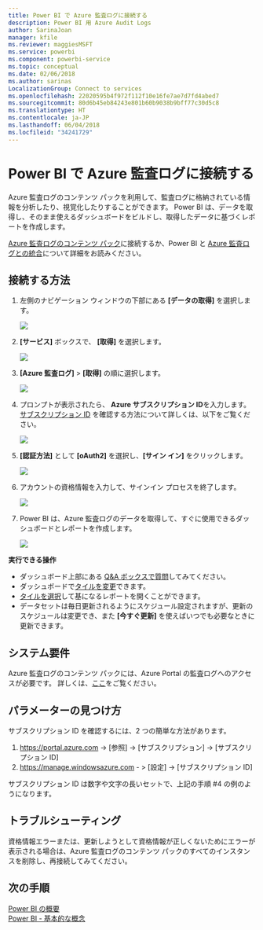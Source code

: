 ```yaml
---
title: Power BI で Azure 監査ログに接続する
description: Power BI 用 Azure Audit Logs
author: SarinaJoan
manager: kfile
ms.reviewer: maggiesMSFT
ms.service: powerbi
ms.component: powerbi-service
ms.topic: conceptual
ms.date: 02/06/2018
ms.author: sarinas
LocalizationGroup: Connect to services
ms.openlocfilehash: 22020595b4f972f112f10e16fe7ae7d7fd4abed7
ms.sourcegitcommit: 80d6b45eb84243e801b60b9038b9bff77c30d5c8
ms.translationtype: HT
ms.contentlocale: ja-JP
ms.lasthandoff: 06/04/2018
ms.locfileid: "34241729"
---
```

# <a name="connect-to-azure-audit-logs-with-power-bi"></a>Power BI で Azure 監査ログに接続する
Azure 監査ログのコンテンツ パックを利用して、監査ログに格納されている情報を分析したり、視覚化したりすることができます。 Power BI は、データを取得し、そのまま使えるダッシュボードをビルドし、取得したデータに基づくレポートを作成します。

[Azure 監査ログのコンテンツ パック](https://app.powerbi.com/getdata/services/azure-audit-logs)に接続するか、Power BI と [Azure 監査ログとの統合](https://powerbi.microsoft.com/integrations/azure-audit-logs)について詳細をお読みください。

## <a name="how-to-connect"></a>接続する方法
1. 左側のナビゲーション ウィンドウの下部にある **[データの取得]** を選択します。  
   
    ![](media/service-connect-to-azure-audit-logs/getdata.png)
2. **[サービス]** ボックスで、 **[取得]** を選択します。  
   
    ![](media/service-connect-to-azure-audit-logs/services.png) 
3. **[Azure 監査ログ]** > **[取得]** の順に選択します。  
   
   ![](media/service-connect-to-azure-audit-logs/azureauditlogs.png)
4. プロンプトが表示されたら、 **Azure サブスクリプション ID**を入力します。 [サブスクリプション ID](#FindingParams) を確認する方法について詳しくは、以下をご覧ください。   
   
    ![](media/service-connect-to-azure-audit-logs/parameters.png)
5. **[認証方法]** として **[oAuth2]** を選択し、**[サイン イン]** をクリックします。
   
    ![](media/service-connect-to-azure-audit-logs/creds.png)
6. アカウントの資格情報を入力して、サインイン プロセスを終了します。
   
    ![](media/service-connect-to-azure-audit-logs/login.png)
7. Power BI は、Azure 監査ログのデータを取得して、すぐに使用できるダッシュボードとレポートを作成します。 
   
    ![](media/service-connect-to-azure-audit-logs/dashboard.png)

**実行できる操作**

* ダッシュボード上部にある [Q&A ボックスで質問](power-bi-q-and-a.md)してみてください。
* ダッシュボードで[タイルを変更](service-dashboard-edit-tile.md)できます。
* [タイルを選択](service-dashboard-tiles.md)して基になるレポートを開くことができます。
* データセットは毎日更新されるようにスケジュール設定されますが、更新のスケジュールは変更でき、また **[今すぐ更新]** を使えばいつでも必要なときに更新できます。

## <a name="system-requirements"></a>システム要件
Azure 監査ログのコンテンツ パックには、Azure Portal の監査ログへのアクセスが必要です。 詳しくは、[ここ](https://azure.microsoft.com/documentation/articles/insights-debugging-with-events/)をご覧ください。

<a name="FindingParams"></a>

## <a name="finding-parameters"></a>パラメーターの見つけ方
サブスクリプション ID を確認するには、2 つの簡単な方法があります。

1. https://portal.azure.com -&gt; [参照] -&gt; [サブスクリプション] -&gt; [サブスクリプション ID]
2. https://manage.windowsazure.com - &gt; [設定] -&gt; [サブスクリプション ID]

サブスクリプション ID は数字や文字の長いセットで、上記の手順 \#4 の例のようになります。 

## <a name="troubleshooting"></a>トラブルシューティング
資格情報エラーまたは、更新しようとして資格情報が正しくないためにエラーが表示される場合は、Azure 監査ログのコンテンツ パックのすべてのインスタンスを削除し、再接続してみてください。

## <a name="next-steps"></a>次の手順
[Power BI の概要](service-get-started.md)  
[Power BI - 基本的な概念](service-basic-concepts.md)  


